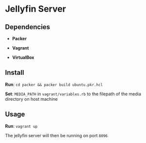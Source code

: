 # Jellyfin Server

## Dependencies

* **Packer**

* **Vagrant**

* **VirtualBox**

## Install

**Run**: `cd packer && packer build ubuntu.pkr.hcl`

**Set**: `MEDIA_PATH` in `vagrant/variables.rb` to the filepath of the media directory on host machine

## Usage

**Run**: `vagrant up`

The jellyfin server will then be running on port `8096`